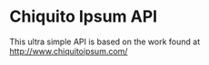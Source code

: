 # Chiquito Ipsum API

This ultra simple API is based on the work found at http://www.chiquitoipsum.com/

